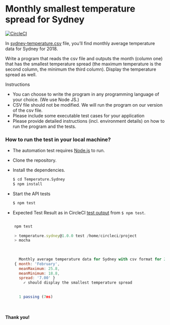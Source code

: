 # Monthly smallest temperature spread for Sydney

[![CircleCI](https://circleci.com/gh/monalisasahoo19/Temperature.Sydney.svg?style=svg)](https://circleci.com/gh/monalisasahoo19/Temperature.Sydney)

In [sydney-temperature.csv] file, you’ll find monthly average temperature data
for Sydney for 2018.

Write a program that reads the csv file and outputs the month (column one)
that has the smallest temperature spread 
(the maximum temperature is the second column, the minimum the third column). 
Display the temperature
spread as well.

Instructions
- You can choose to write the program in any programming language of
your choice. (We use Node JS.)
- CSV file should not be modified. We will run the program on our version
of the csv file.
- Please include some executable test cases for your application
- Please provide detailed instructions (incl. environment details) on how
to run the program and the tests.


### How to run the test in your local machine?

- The automation test requires [Node.js](https://nodejs.org/) to run.
- Clone the repository.
- Install the dependencies.
    ```sh
    $ cd Temperature.Sydney
    $ npm install
    ```
- Start the API tests 
    ```sh
    $ npm test
    ```
    
- Expected Test Result as in CircleCI [test output] from `$ npm test`.


```javascript

    npm test
    
    > temperature.sydney@1.0.0 test /home/circleci/project
    > mocha
    
    
    
      Monthly average temperature data for Sydney with csv format for 2018
    { month: 'February',
      meanMaximum: 25.8,
      meanMinimum: 18.8,
      spread: '7.00' }
        ✓ should display the smallest temperature spread
    
    
      1 passing (7ms)

      
```



#### Thank you!

[//]: # 
 
  [node.js]: <http://nodejs.org>
  [sydney-temperature.csv]: <https://github.com/monalisasahoo19/Temperature.Sydney/blob/master/data/sydney-temperatures.csv>
  [test output]:<https://circleci.com/gh/monalisasahoo19/Temperature.Sydney/1>
